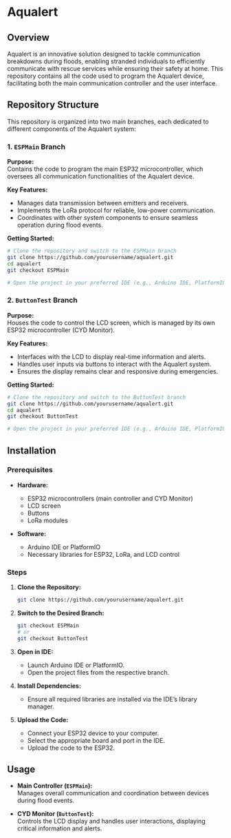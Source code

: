# Aqualert

## Overview

Aqualert is an innovative solution designed to tackle communication breakdowns during floods, enabling stranded individuals to efficiently communicate with rescue services while ensuring their safety at home. This repository contains all the code used to program the Aqualert device, facilitating both the main communication controller and the user interface.

## Repository Structure

This repository is organized into two main branches, each dedicated to different components of the Aqualert system:

### 1. `ESPMain` Branch

**Purpose:**  
Contains the code to program the main ESP32 microcontroller, which oversees all communication functionalities of the Aqualert device.

**Key Features:**
- Manages data transmission between emitters and receivers.
- Implements the LoRa protocol for reliable, low-power communication.
- Coordinates with other system components to ensure seamless operation during flood events.

**Getting Started:**
```bash
# Clone the repository and switch to the ESPMain branch
git clone https://github.com/yourusername/aqualert.git
cd aqualert
git checkout ESPMain

# Open the project in your preferred IDE (e.g., Arduino IDE, PlatformIO)
```

### 2. `ButtonTest` Branch

**Purpose:**  
Houses the code to control the LCD screen, which is managed by its own ESP32 microcontroller (CYD Monitor).

**Key Features:**
- Interfaces with the LCD to display real-time information and alerts.
- Handles user inputs via buttons to interact with the Aqualert system.
- Ensures the display remains clear and responsive during emergencies.

**Getting Started:**
```bash
# Clone the repository and switch to the ButtonTest branch
git clone https://github.com/yourusername/aqualert.git
cd aqualert
git checkout ButtonTest

# Open the project in your preferred IDE (e.g., Arduino IDE, PlatformIO)
```

## Installation

### Prerequisites

- **Hardware:**
  - ESP32 microcontrollers (main controller and CYD Monitor)
  - LCD screen
  - Buttons
  - LoRa modules

- **Software:**
  - Arduino IDE or PlatformIO
  - Necessary libraries for ESP32, LoRa, and LCD control

### Steps

1. **Clone the Repository:**
   ```bash
   git clone https://github.com/yourusername/aqualert.git
   ```

2. **Switch to the Desired Branch:**
   ```bash
   git checkout ESPMain
   # or
   git checkout ButtonTest
   ```

3. **Open in IDE:**
   - Launch Arduino IDE or PlatformIO.
   - Open the project files from the respective branch.

4. **Install Dependencies:**
   - Ensure all required libraries are installed via the IDE’s library manager.

5. **Upload the Code:**
   - Connect your ESP32 device to your computer.
   - Select the appropriate board and port in the IDE.
   - Upload the code to the ESP32.

## Usage

- **Main Controller (`ESPMain`):**  
  Manages overall communication and coordination between devices during flood events.

- **CYD Monitor (`ButtonTest`):**  
  Controls the LCD display and handles user interactions, displaying critical information and alerts.
